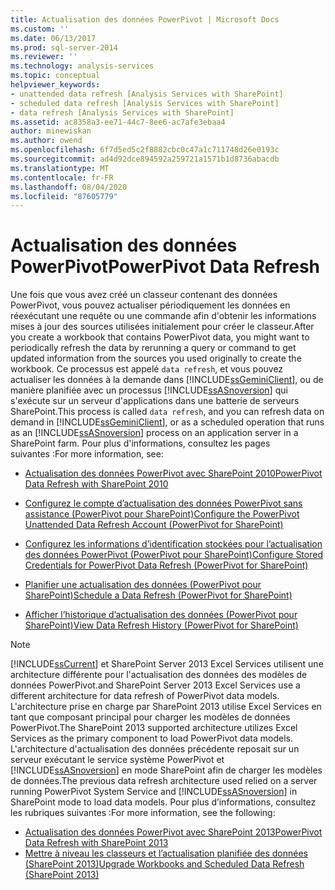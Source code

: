 ```yaml
---
title: Actualisation des données PowerPivot | Microsoft Docs
ms.custom: ''
ms.date: 06/13/2017
ms.prod: sql-server-2014
ms.reviewer: ''
ms.technology: analysis-services
ms.topic: conceptual
helpviewer_keywords:
- unattended data refresh [Analysis Services with SharePoint]
- scheduled data refresh [Analysis Services with SharePoint]
- data refresh [Analysis Services with SharePoint]
ms.assetid: ac8358a3-ee71-44c7-8ee6-ac7afe3ebaa4
author: minewiskan
ms.author: owend
ms.openlocfilehash: 6f7d5ed5c2f8882cbc0c47a1c711748d26e0193c
ms.sourcegitcommit: ad4d92dce894592a259721a1571b1d8736abacdb
ms.translationtype: MT
ms.contentlocale: fr-FR
ms.lasthandoff: 08/04/2020
ms.locfileid: "87605779"
---
```

# <a name="powerpivot-data-refresh"></a><span data-ttu-id="1655b-102">Actualisation des données PowerPivot</span><span class="sxs-lookup"><span data-stu-id="1655b-102">PowerPivot Data Refresh</span></span>
  <span data-ttu-id="1655b-103">Une fois que vous avez créé un classeur contenant des données PowerPivot, vous pouvez actualiser périodiquement les données en réexécutant une requête ou une commande afin d'obtenir les informations mises à jour des sources utilisées initialement pour créer le classeur.</span><span class="sxs-lookup"><span data-stu-id="1655b-103">After you create a workbook that contains PowerPivot data, you might want to periodically refresh the data by rerunning a query or command to get updated information from the sources you used originally to create the workbook.</span></span> <span data-ttu-id="1655b-104">Ce processus est appelé `data refresh`, et vous pouvez actualiser les données à la demande dans [!INCLUDE[ssGeminiClient](../../includes/ssgeminiclient-md.md)], ou de manière planifiée avec un processus [!INCLUDE[ssASnoversion](../../includes/ssasnoversion-md.md)] qui s'exécute sur un serveur d'applications dans une batterie de serveurs SharePoint.</span><span class="sxs-lookup"><span data-stu-id="1655b-104">This process is called `data refresh`, and you can refresh data on demand in [!INCLUDE[ssGeminiClient](../../includes/ssgeminiclient-md.md)], or as a scheduled operation that runs as an [!INCLUDE[ssASnoversion](../../includes/ssasnoversion-md.md)] process on an application server in a SharePoint farm.</span></span> <span data-ttu-id="1655b-105">Pour plus d'informations, consultez les pages suivantes :</span><span class="sxs-lookup"><span data-stu-id="1655b-105">For more information, see:</span></span>  
  
-   [<span data-ttu-id="1655b-106">Actualisation des données PowerPivot avec SharePoint 2010</span><span class="sxs-lookup"><span data-stu-id="1655b-106">PowerPivot Data Refresh with SharePoint 2010</span></span>](../powerpivot-data-refresh-with-sharepoint-2010.md)  
  
-   [<span data-ttu-id="1655b-107">Configurez le compte d’actualisation des données PowerPivot sans assistance &#40;PowerPivot pour SharePoint&#41;</span><span class="sxs-lookup"><span data-stu-id="1655b-107">Configure the PowerPivot Unattended Data Refresh Account &#40;PowerPivot for SharePoint&#41;</span></span>](../configure-unattended-data-refresh-account-powerpivot-sharepoint.md)  
  
-   [<span data-ttu-id="1655b-108">Configurez les informations d’identification stockées pour l’actualisation des données PowerPivot &#40;PowerPivot pour SharePoint&#41;</span><span class="sxs-lookup"><span data-stu-id="1655b-108">Configure Stored Credentials for PowerPivot Data Refresh &#40;PowerPivot for SharePoint&#41;</span></span>](../configure-stored-credentials-data-refresh-powerpivot-sharepoint.md)  
  
-   [<span data-ttu-id="1655b-109">Planifier une actualisation des données &#40;PowerPivot pour SharePoint&#41;</span><span class="sxs-lookup"><span data-stu-id="1655b-109">Schedule a Data Refresh &#40;PowerPivot for SharePoint&#41;</span></span>](../schedule-a-data-refresh-powerpivot-for-sharepoint.md)  
  
-   [<span data-ttu-id="1655b-110">Afficher l’historique d’actualisation des données &#40;PowerPivot pour SharePoint&#41;</span><span class="sxs-lookup"><span data-stu-id="1655b-110">View Data Refresh History &#40;PowerPivot for SharePoint&#41;</span></span>](view-data-refresh-history-power-pivot-for-sharepoint.md)  
  
> [!NOTE]
>  [!INCLUDE[ssCurrent](../../includes/sscurrent-md.md)] <span data-ttu-id="1655b-111">et SharePoint Server 2013 Excel Services utilisent une architecture différente pour l'actualisation des données des modèles de données PowerPivot.</span><span class="sxs-lookup"><span data-stu-id="1655b-111">and SharePoint Server 2013 Excel Services use a different architecture for data refresh of PowerPivot data models.</span></span> <span data-ttu-id="1655b-112">L'architecture prise en charge par SharePoint 2013 utilise Excel Services en tant que composant principal pour charger les modèles de données PowerPivot.</span><span class="sxs-lookup"><span data-stu-id="1655b-112">The SharePoint 2013 supported architecture utilizes Excel Services as the primary component to load PowerPivot data models.</span></span> <span data-ttu-id="1655b-113">L'architecture d'actualisation des données précédente reposait sur un serveur exécutant le service système PowerPivot et [!INCLUDE[ssASnoversion](../../includes/ssasnoversion-md.md)] en mode SharePoint afin de charger les modèles de données.</span><span class="sxs-lookup"><span data-stu-id="1655b-113">The previous data refresh architecture used relied on a server running PowerPivot System Service and [!INCLUDE[ssASnoversion](../../includes/ssasnoversion-md.md)] in SharePoint mode to load data models.</span></span> <span data-ttu-id="1655b-114">Pour plus d’informations, consultez les rubriques suivantes :</span><span class="sxs-lookup"><span data-stu-id="1655b-114">For more information, see the following:</span></span>  
> 
>  -   [<span data-ttu-id="1655b-115">Actualisation des données PowerPivot avec SharePoint 2013</span><span class="sxs-lookup"><span data-stu-id="1655b-115">PowerPivot Data Refresh with SharePoint 2013</span></span>](power-pivot-data-refresh-with-sharepoint-2013.md)  
> -   [<span data-ttu-id="1655b-116">Mettre à niveau les classeurs et l’actualisation planifiée des données &#40;SharePoint 2013&#41;</span><span class="sxs-lookup"><span data-stu-id="1655b-116">Upgrade Workbooks and Scheduled Data Refresh &#40;SharePoint 2013&#41;</span></span>](../instances/install-windows/upgrade-workbooks-and-scheduled-data-refresh-sharepoint-2013.md)  
  
  
